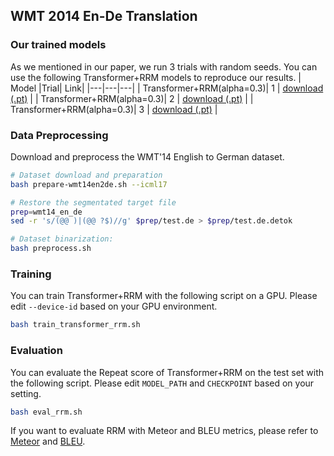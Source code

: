 ## WMT 2014 En-De Translation

### Our trained models
As we mentioned in our paper, we run 3 trials with random seeds. You can use the following Transformer+RRM models to reproduce our results.
| Model |Trial| Link|
|---|---|---|
| Transformer+RRM(alpha=0.3)| 1 | [download (.pt)](https://drive.google.com/file/d/1muX7lsbbdIhj2PEUYs6nOBi9j9JAtYe0/view?usp=share_link) | 
| Transformer+RRM(alpha=0.3)| 2 | [download (.pt)](https://drive.google.com/file/d/1jYit32XfvW5G-yAFqg1WOnnr_lixofNs/view?usp=share_link) | 
| Transformer+RRM(alpha=0.3)| 3 | [download (.pt)](https://drive.google.com/file/d/1QQzeo0ZoOmlpXlBGa1r-kljdOr0bcd8m/view?usp=share_link) | 


### Data Preprocessing
Download and preprocess the WMT'14 English to German dataset.
```sh
# Dataset download and preparation
bash prepare-wmt14en2de.sh --icml17

# Restore the segmentated target file
prep=wmt14_en_de
sed -r 's/(@@ )|(@@ ?$)//g' $prep/test.de > $prep/test.de.detok

# Dataset binarization:
bash preprocess.sh
```

### Training
You can train Transformer+RRM with the following script on a GPU.
Please edit `--device-id` based on your GPU environment.
```sh
bash train_transformer_rrm.sh
```

### Evaluation
You can evaluate the Repeat score of Transformer+RRM on the test set with the following script.
Please edit `MODEL_PATH` and `CHECKPOINT` based on your setting.
```sh
bash eval_rrm.sh
```

If you want to evaluate RRM with Meteor and BLEU metrics, please refer to [Meteor](https://www.cs.cmu.edu/~alavie/METEOR/README.html) and [BLEU](https://github.com/moses-smt/mosesdecoder/blob/master/scripts/generic/multi-bleu.perl).
